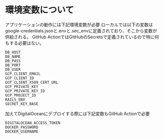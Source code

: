 # 環境変数について

アプリケーションの動作には下記環境変数が必要
ローカルでは以下の変数はgoogle-credentials.jsonと.envと.sec_envに定義されており、そこから変数が供給される。
GitHub ActionではGitHubのSecretsで定義されているので特に何もする必要はない。

```
DB_HOST
DB_NAME
DB_PASS
DB_PORT
DB_USER
GCP_CLIENT_EMAIL
GCP_CLIENT_ID
GCP_CLIENT_X509_CERT_URL
GCP_PRIVATE_KEY
GCP_PRIVATE_KEY_ID
GCP_PROJECT_ID
RAILS_ENV
SECRET_KEY_BASE
```

加えてDigitalOceanにデプロイする際には下記変数もGitHub Actionで必要

```
DIGITALOCEAN_ACCESS_TOKEN
DOCKER_PASSWORD
DOCKER_USERNAME
```
